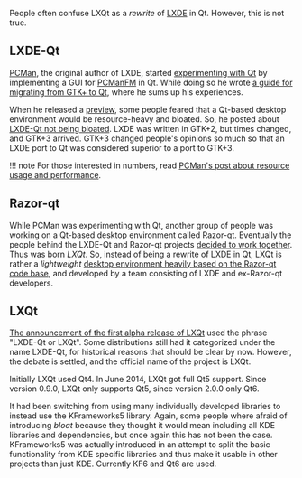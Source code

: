 People often confuse LXQt as a *rewrite* of [LXDE](https://www.lxde.org) in Qt. However, this is not true.

## LXDE-Qt
[PCMan](https://github.com/PCMan), the original author of LXDE, started [experimenting with Qt](https://web.archive.org/web/20221128180217/https://blog.lxde.org/2013/02/19/pcmanfm-file-manager-is-ported-to-qt/) by implementing a GUI for [PCManFM](https://en.wikipedia.org/wiki/PCMan_File_Manager) in Qt. While doing so he wrote [a guide for migrating from GTK+ to Qt](https://web.archive.org/web/20231113055042/https://blog.lxde.org/2013/04/25/a-guide-for-porting-gtk-applications-to-qt/), where he sums up his experiences.

When he released a [preview](https://web.archive.org/web/20250316084622/https://blog.lxde.org/2013/07/03/lxde-qt-preview/), some people feared that a Qt-based desktop environment would be resource-heavy and bloated. So, he posted about [LXDE-Qt not being bloated](https://web.archive.org/web/20240929094811/https://blog.lxde.org/2013/07/05/no-lxde-qt-is-not-bloated/). LXDE was written in GTK+2, but times changed, and GTK+3 arrived. GTK+3 changed people's opinions so much so that an LXDE port to Qt was considered superior to a port to GTK+3.

!!! note
     For those interested in numbers, read [PCMan's post about resource usage and performance](https://web.archive.org/web/20240428171503/https://blog.lxde.org/2014/05/09/some-numbers-about-lxqt-for-those-who-are-curious/).

## Razor-qt
While PCMan was experimenting with Qt, another group of people was working on a Qt-based desktop environment called Razor-qt. Eventually the people behind the LXDE-Qt and Razor-qt projects [decided to work together](https://web.archive.org/web/20241201170854/https://blog.lxde.org/2013/07/22/the-future-of-razor-and-lxde-qt/). Thus was born *LXQt*. So, instead of being a rewrite of LXDE in Qt, LXQt is rather a *lightweight* [desktop environment heavily based on the Razor-qt code base](https://web.archive.org/web/20230528045511/https://blog.lxde.org/2014/11/21/in-memory-of-razor-qt/), and developed by a team consisting of LXDE and ex-Razor-qt developers.

## LXQt
[The announcement of the first alpha release of LXQt](https://web.archive.org/web/20250320123209/https://blog.lxde.org/2014/04/27/the-first-alpha-release-of-lxde-qt-or-lxqt-is-in-preparation/) used the phrase "LXDE-Qt or LXQt". Some distributions still had it categorized under the name LXDE-Qt, for historical reasons that should be clear by now. However, the debate is settled, and the official name of the project is LXQt.

Initially LXQt used Qt4. In June 2014, LXQt got full Qt5 support. Since version 0.9.0, LXQt only supports Qt5, since version 2.0.0 only Qt6.

It had been switching from using many individually developed libraries to instead use the KFrameworks5 library. Again, some people where afraid of introducing *bloat* because they thought it would mean including all KDE libraries and dependencies, but once again this has not been the case. KFrameworks5 was actually introduced in an attempt to split the basic functionality from KDE specific libraries and thus make it usable in other projects than just KDE. Currently KF6 and Qt6 are used.
